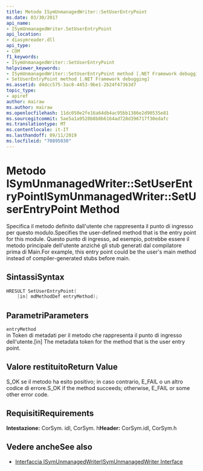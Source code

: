 ```yaml
---
title: Metodo ISymUnmanagedWriter::SetUserEntryPoint
ms.date: 03/30/2017
api_name:
- ISymUnmanagedWriter.SetUserEntryPoint
api_location:
- diasymreader.dll
api_type:
- COM
f1_keywords:
- ISymUnmanagedWriter::SetUserEntryPoint
helpviewer_keywords:
- ISymUnmanagedWriter::SetUserEntryPoint method [.NET Framework debugging]
- SetUserEntryPoint method [.NET Framework debugging]
ms.assetid: d4dcc575-3ac8-4453-9be1-2b24f47363d7
topic_type:
- apiref
author: mairaw
ms.author: mairaw
ms.openlocfilehash: 11dc050e2fe16a64db4ac95bb1386e2d90535e81
ms.sourcegitcommit: 5ae5a1a9520b8b8b6164ad728d396717f30edafc
ms.translationtype: MT
ms.contentlocale: it-IT
ms.lasthandoff: 09/11/2019
ms.locfileid: "70895030"
---
```

# <a name="isymunmanagedwritersetuserentrypoint-method"></a><span data-ttu-id="2701b-102">Metodo ISymUnmanagedWriter::SetUserEntryPoint</span><span class="sxs-lookup"><span data-stu-id="2701b-102">ISymUnmanagedWriter::SetUserEntryPoint Method</span></span>
<span data-ttu-id="2701b-103">Specifica il metodo definito dall'utente che rappresenta il punto di ingresso per questo modulo.</span><span class="sxs-lookup"><span data-stu-id="2701b-103">Specifies the user-defined method that is the entry point for this module.</span></span> <span data-ttu-id="2701b-104">Questo punto di ingresso, ad esempio, potrebbe essere il metodo principale dell'utente anziché gli stub generati dal compilatore prima di Main.</span><span class="sxs-lookup"><span data-stu-id="2701b-104">For example, this entry point could be the user's main method instead of compiler-generated stubs before main.</span></span>  
  
## <a name="syntax"></a><span data-ttu-id="2701b-105">Sintassi</span><span class="sxs-lookup"><span data-stu-id="2701b-105">Syntax</span></span>  
  
```cpp  
HRESULT SetUserEntryPoint(  
    [in] mdMethodDef entryMethod);  
```  
  
## <a name="parameters"></a><span data-ttu-id="2701b-106">Parametri</span><span class="sxs-lookup"><span data-stu-id="2701b-106">Parameters</span></span>  
 `entryMethod`  
 <span data-ttu-id="2701b-107">in Token di metadati per il metodo che rappresenta il punto di ingresso dell'utente.</span><span class="sxs-lookup"><span data-stu-id="2701b-107">[in] The metadata token for the method that is the user entry point.</span></span>  
  
## <a name="return-value"></a><span data-ttu-id="2701b-108">Valore restituito</span><span class="sxs-lookup"><span data-stu-id="2701b-108">Return Value</span></span>  
 <span data-ttu-id="2701b-109">S_OK se il metodo ha esito positivo; in caso contrario, E_FAIL o un altro codice di errore.</span><span class="sxs-lookup"><span data-stu-id="2701b-109">S_OK if the method succeeds; otherwise, E_FAIL or some other error code.</span></span>  
  
## <a name="requirements"></a><span data-ttu-id="2701b-110">Requisiti</span><span class="sxs-lookup"><span data-stu-id="2701b-110">Requirements</span></span>  
 <span data-ttu-id="2701b-111">**Intestazione:** CorSym. idl, CorSym. h</span><span class="sxs-lookup"><span data-stu-id="2701b-111">**Header:** CorSym.idl, CorSym.h</span></span>  
  
## <a name="see-also"></a><span data-ttu-id="2701b-112">Vedere anche</span><span class="sxs-lookup"><span data-stu-id="2701b-112">See also</span></span>

- [<span data-ttu-id="2701b-113">Interfaccia ISymUnmanagedWriter</span><span class="sxs-lookup"><span data-stu-id="2701b-113">ISymUnmanagedWriter Interface</span></span>](../../../../docs/framework/unmanaged-api/diagnostics/isymunmanagedwriter-interface.md)
